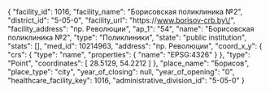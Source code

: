 {
    "facility_id": 1016,
    "facility_name": "Борисовская поликлиника №2",
    "district_id": "5-05-0",
    "facility_url": "https:\/\/www.borisov-crb.by\/",
    "facility_address": "пр. Революции",
    "ap_1": "54",
    "name": "Борисовская поликлиника №2",
    "type": "Поликлиники",
    "state": "public institution",
    "stats": [],
    "med_id": 10214963,
    "address": "пр. Революции",
    "coord_x_y": {
        "crs": {
            "type": "name",
            "properties": {
                "name": "EPSG:4326"
            }
        },
        "type": "Point",
        "coordinates": [
            28.5129,
            54.2212
        ]
    },
    "place_name": "Борисов",
    "place_type": "city",
    "year_of_closing": null,
    "year_of_opening": "0",
    "healthcare_facility_key": 1016,
    "administrative_division_id": "5-05-0"
}